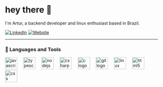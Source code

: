 <h1 align="left">hey there 👋</h1>

<p align="left">I'm Artur, a backend developer and linux enthusiast based in Brazil.</p>

<p align="left">
  <a href="https://www.linkedin.com/in/adcousseau/"><img alt="LinkedIn" title="Connect on LinkedIn" src="https://custom-icon-badges.demolab.com/badge/LinkedIn-0077B5?logo=linkedin&logoColor=white&style=for-the-badge&labelColor=0A66C2"/></a>
  <a href=""><img alt="Website" title="Visit my website" src="https://custom-icon-badges.demolab.com/badge/Personal%20Website-000000?logo=browser&logoColor=white&style=for-the-badge&labelColor=111111"/></a>
</p>

---

### 🧰 Languages and Tools
<div align="left">
  <img src="https://cdn.jsdelivr.net/gh/devicons/devicon/icons/javascript/javascript-original.svg" height="40" alt="javascript logo"  />
  <img width="12" />
  <img src="https://cdn.jsdelivr.net/gh/devicons/devicon/icons/typescript/typescript-original.svg" height="40" alt="typescript logo"  />
  <img width="12" />
  <img src="https://cdn.jsdelivr.net/gh/devicons/devicon/icons/nodejs/nodejs-original.svg" height="40" alt="nodejs logo"  />
  <img width="12" />
  <img src="https://cdn.jsdelivr.net/gh/devicons/devicon/icons/csharp/csharp-original.svg" height="40" alt="csharp logo"  />
  <img width="12" />
  <img src="https://cdn.jsdelivr.net/gh/devicons/devicon/icons/c/c-original.svg" height="40" alt="c logo"  />
  <img width="12" />
  <img src="https://cdn.jsdelivr.net/gh/devicons/devicon/icons/git/git-original.svg" height="40" alt="git logo"  />
  <img width="12" />
  <img src="https://cdn.jsdelivr.net/gh/devicons/devicon/icons/linux/linux-original.svg" height="40" alt="linux logo"  />
  <img width="12" />
  <img src="https://cdn.jsdelivr.net/gh/devicons/devicon/icons/html5/html5-original.svg" height="40" alt="html5 logo"  />
  <img width="12" />
  <img src="https://cdn.jsdelivr.net/gh/devicons/devicon/icons/css3/css3-original.svg" height="40" alt="css logo"  />
</div>
